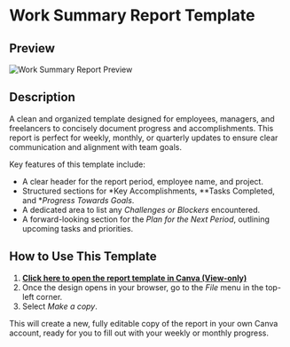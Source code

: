 # Work Summary Report Template

## Preview

![Work Summary Report Preview](https://github.com/user-attachments/assets/25b5020f-0d11-4160-9373-17be3869f058)

## Description

A clean and organized template designed for employees, managers, and freelancers to concisely document progress and accomplishments. This report is perfect for weekly, monthly, or quarterly updates to ensure clear communication and alignment with team goals.

Key features of this template include:
* A clear header for the report period, employee name, and project.
* Structured sections for *Key Accomplishments, **Tasks Completed, and **Progress Towards Goals*.
* A dedicated area to list any *Challenges or Blockers* encountered.
* A forward-looking section for the *Plan for the Next Period*, outlining upcoming tasks and priorities.

## How to Use This Template

1.  **[Click here to open the report template in Canva (View-only)](https://www.canva.com/design/DAGvM50GcrM/CD6aQ75tlfPKsNfohpHWKg/edit?utm_content=DAGvM50GcrM&utm_campaign=designshare&utm_medium=link2&utm_source=sharebutton)**
2.  Once the design opens in your browser, go to the *File* menu in the top-left corner.
3.  Select *Make a copy*.

This will create a new, fully editable copy of the report in your own Canva account, ready for you to fill out with your weekly or monthly progress.